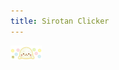 ```yaml
---
title: Sirotan Clicker
---
```


<div id="SirotanClicker">
    <img src="/images/sirotan.jpg" width="50">
</div>
<script src="//cdnjs.cloudflare.com/ajax/libs/jquery/1.10.2/jquery.min.js"></script>
<script src="/js/sirotan_clicker.js"></script>

